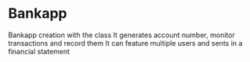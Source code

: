 # Bankapp
Bankapp creation with the class
It generates account number, monitor transactions and record them
It can feature multiple users and sents in a financial statement
